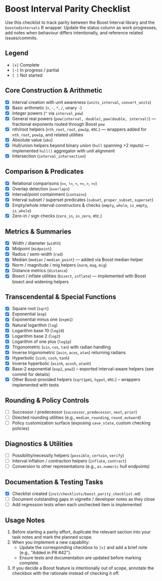 # Boost Interval Parity Checklist

Use this checklist to track parity between the Boost Interval library and the `boostedintervals` R wrapper. Update the status column as work progresses, add notes when behaviour differs intentionally, and reference related issues/commits.

## Legend

- `[x]` Complete
- `[~]` In progress / partial
- `[ ]` Not started

## Core Construction & Arithmetic

- [x] Interval creation with unit awareness (`units_interval`, `convert_units`)
- [x] Basic arithmetic (`+`, `-`, `*`, `/`, unary `-`)
- [x] Integer powers (`^` via `interval_pow`)
- [x] General real powers (`pow(interval, double)`, `pow(double, interval)`) — fractional exponents routed through Boost `pow`
- [x] nth/root helpers (`nth_root`, `root`, `pow1p`, etc.) — wrappers added for `nth_root`, `pow1p`, and related utilities
- [x] Absolute value (`abs`)
- [x] Hull/union helpers beyond binary union (`hull` spanning >2 inputs) — implemented `hull()` aggregator with unit alignment
- [x] Intersection (`interval_intersection`)

## Comparison & Predicates

- [x] Relational comparisons (`==`, `!=`, `<`, `<=`, `>`, `>=`)
- [x] Overlap detection (`overlaps`)
- [x] Interval/point containment (`contains`)
- [x] Interval subset / superset predicates (`subset`, `proper_subset`, `superset`)
- [x] Empty/whole interval constructors & checks (`empty`, `whole`, `is_empty`, `is_whole`)
- [x] Zero-in / sign checks (`zero_in`, `in_zero`, etc.)

## Metrics & Summaries

- [x] Width / diameter (`width`)
- [x] Midpoint (`midpoint`)
- [x] Radius / semi-width (`rad`)
- [x] Median (`median` / `median_point`) — added via Boost median helper
- [x] Norm / magnitude / mig helpers (`norm`, `mag`, `mig`)
- [x] Distance metrics (`distance`)
- [x] Bisect / inflate utilities (`bisect`, `inflate`) — implemented with Boost bisect and widening helpers

## Transcendental & Special Functions

- [x] Square root (`sqrt`)
- [x] Exponential (`exp`)
- [x] Exponential minus one (`expm1`)
- [x] Natural logarithm (`log`)
- [x] Logarithm base 10 (`log10`)
- [x] Logarithm base 2 (`log2`)
- [x] Logarithm of one plus (`log1p`)
- [x] Trigonometric (`sin`, `cos`, `tan`) with radian handling
- [x] Inverse trigonometric (`asin`, `acos`, `atan`) returning radians
- [x] Hyperbolic (`sinh`, `cosh`, `tanh`)
- [x] Inverse hyperbolic (`asinh`, `acosh`, `atanh`)
- [x] Base-2 exponential (`exp2`, `pow2`) – exported interval-aware helpers (see commit for details)
- [x] Other Boost-provided helpers (`sqrt1pm1`, `hypot`, etc.) – wrappers implemented with tests

## Rounding & Policy Controls

- [ ] Successor / predecessor (`successor`, `predecessor`, `next`, `prior`)
- [ ] Directed rounding utilities (e.g., `median_rounding`, `round_outward`)
- [ ] Policy customization surface (exposing `save_state`, custom checking policies)

## Diagnostics & Utilities

- [ ] Possibility/necessity helpers (`possible`, `certain`, `verify`)
- [ ] Interval inflation / contraction helpers (`inflate`, `contract`)
- [ ] Conversion to other representations (e.g., `as.numeric` hull endpoints)

## Documentation & Testing Tasks

- [x] Checklist created (`inst/checklists/boost_parity_checklist.md`)
- [ ] Document outstanding gaps in vignette / developer notes as they close
- [ ] Add regression tests when each unchecked item is implemented

## Usage Notes

1. Before starting a parity effort, duplicate the relevant section into your task notes and mark the planned scope.
2. When you implement a new capability:
   - Update the corresponding checkbox to `[x]` and add a brief note (e.g., "Added in PR #42").
   - Ensure tests and documentation are updated before marking complete.
3. If you decide a Boost feature is intentionally out of scope, annotate the checkbox with the rationale instead of checking it off.
